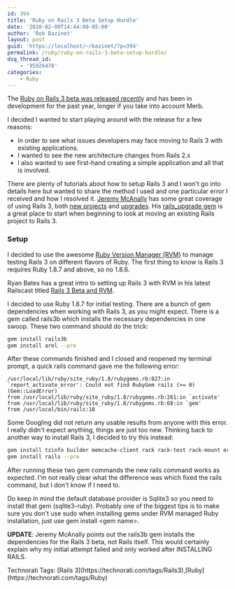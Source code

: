 ```yaml
---
id: 394
title: 'Ruby on Rails 3 Beta Setup Hurdle'
date: '2010-02-09T14:44:00-05:00'
author: 'Rob Bazinet'
layout: post
guid: 'https://localhost/~rbazinet/?p=394'
permalink: /ruby/ruby-on-rails-3-beta-setup-hurdle/
dsq_thread_id:
    - '95926470'
categories:
    - Ruby
---
```


The [Ruby on Rails 3 beta was released recentl](https://weblog.rubyonrails.org/2010/2/5/rails-3-0-beta-release)y and has been in development for the past year, longer if you take into account Merb.

I decided I wanted to start playing around with the release for a few reasons:

- In order to see what issues developers may face moving to Rails 3 with existing applications.
- I wanted to see the new architecture changes from Rails 2.x
- I also wanted to see first-hand creating a simple application and all that is involved.

There are plenty of tutorials about how to setup Rails 3 and I won't go into details here but wanted to share the method I used and one particular error I received and how I resolved it. [Jeremy McAnally](https://omgbloglol.com/) has some great coverage of using Rails 3, both [new projects](https://omgbloglol.com/post/371893012/the-path-to-rails-3-greenfielding-new-apps-with-the) and [upgrades](https://omgbloglol.com/post/353978923/the-path-to-rails-3-approaching-the-upgrade). His [rails\_upgrade gem](https://github.com/rails/rails_upgrade) is a great place to start when beginning to look at moving an existing Rails project to Rails 3.

### Setup

I decided to use the awesome [Ruby Version Manager (RVM)](https://rvm.beginrescueend.com/) to manage testing Rails 3 on different flavors of Ruby. The first thing to know is Rails 3 requires Ruby 1.8.7 and above, so no 1.8.6.

Ryan Bates has a great intro to setting up Rails 3 with RVM in his latest Railscast titled [Rails 3 Beta and RVM](https://railscasts.com/episodes/200-rails-3-beta-and-rvm).

I decided to use Ruby 1.8.7 for initial testing. There are a bunch of gem dependencies when working with Rails 3, as you might expect. There is a gem called rails3b which installs the necessary dependencies in one swoop. These two command should do the trick:

```bash
gem install rails3b
gem install arel --pre
```

After these commands finished and I closed and reopened my terminal prompt, a quick rails command gave me the following error:

```
/usr/local/lib/ruby/site_ruby/1.8/rubygems.rb:827:in `report_activate_error': Could not find RubyGem rails (>= 0) (Gem::LoadError)
from /usr/local/lib/ruby/site_ruby/1.8/rubygems.rb:261:in `activate'
from /usr/local/lib/ruby/site_ruby/1.8/rubygems.rb:68:in `gem'
from /usr/local/bin/rails:18
```

Some Googling did not return any usable results from anyone with this error. I really didn't expect anything, things are just too new. Thinking back to another way to install Rails 3, I decided to try this instead:

```bash
gem install tzinfo builder memcache-client rack rack-test rack-mount erubis mail text-format thor bundler i18n
gem install rails --pre
```

After running these two gem commands the new rails command works as expected. I'm not really clear what the difference was which fixed the rails command, but I don't know if I need to.

Do keep in mind the default database provider is Sqlite3 so you need to install that gem (sqlite3-ruby). Probably one of the biggest tips is to make sure you don't use sudo when installing gems under RVM managed Ruby installation, just use gem install &lt;gem name&gt;.

**UPDATE**: Jeremy McAnally points out the rails3b gem installs the dependencies for the Rails 3 beta, not Rails itself. This would certainly explain why my initial attempt failed and only worked after INSTALLING RAILS.

<meta charset="utf-8"></meta>

<div class="wlWriterEditableSmartContent" id="scid:0767317B-992E-4b12-91E0-4F059A8CECA8:24c06005-f898-4a32-813c-4d04095a0a77" style="padding-bottom: 0px; margin: 0px; padding-left: 0px; padding-right: 0px; display: inline; float: none; padding-top: 0px">Technorati Tags: [Rails 3](https://technorati.com/tags/Rails3),[Ruby](https://technorati.com/tags/Ruby)</div>